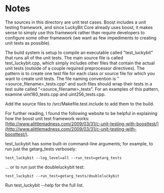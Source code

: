 # Notes
The sources in this directory are unit test cases.  Boost includes a
unit testing framework, and since LuckyBit Core already uses boost, it makes
sense to simply use this framework rather than require developers to
configure some other framework (we want as few impediments to creating
unit tests as possible).

The build system is setup to compile an executable called "test_luckybit"
that runs all of the unit tests.  The main source file is called
test_luckybit.cpp, which simply includes other files that contain the
actual unit tests (outside of a couple required preprocessor
directives).  The pattern is to create one test file for each class or
source file for which you want to create unit tests.  The file naming
convention is "<source_filename>_tests.cpp" and such files should wrap
their tests in a test suite called "<source_filename>_tests".  For an
examples of this pattern, examine uint160_tests.cpp and
uint256_tests.cpp.

Add the source files to /src/Makefile.test.include to add them to the build.

For further reading, I found the following website to be helpful in
explaining how the boost unit test framework works:
[http://www.alittlemadness.com/2009/03/31/c-unit-testing-with-boosttest/](http://www.alittlemadness.com/2009/03/31/c-unit-testing-with-boosttest/).

test_luckybit has some built-in command-line arguments; for
example, to run just the getarg_tests verbosely:

    test_luckybit --log_level=all --run_test=getarg_tests

... or to run just the doubleluckybit test:

    test_luckybit --run_test=getarg_tests/doubleluckybit

Run  test_luckybit --help   for the full list.

